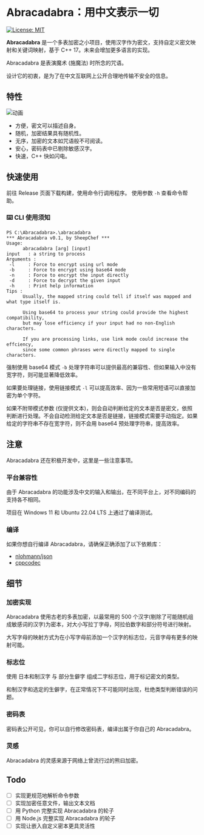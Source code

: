 
# Abracadabra：用中文表示一切

[![License: MIT](https://img.shields.io/badge/License-MIT-yellow.svg)](https://opensource.org/licenses/MIT)

**Abracadabra** 是一个多表加密之小项目，使用汉字作为密文，支持自定义密文映射和关键词映射，基于 C++ 17。未来会增加更多语言的实现。

Abracadabra 是表演魔术 (施魔法) 时所念的咒语。

设计它的初衷，是为了在中文互联网上公开合理地传输不安全的信息。

## 特性

![动画](https://github.com/user-attachments/assets/7ec6e01c-230d-4d27-a0b1-80015307c5f4)

- 方便，密文可以描述自身。
- 随机，加密结果具有随机性。
- 无序，加密的文本如咒语般不可阅读。
- 安心，密码表中已剔除敏感汉字。
- 快速，C++ 快如闪电。

## 快速使用

前往 Release 页面下载构建，使用命令行调用程序。
使用参数 `-h` 查看命令帮助。

### ⌨️ CLI 使用须知

```shell
PS C:\Abracadabra>.\abracadabra
*** Abracadabra v0.1, by SheepChef ***
Usage:
      abracadabra [arg] [input]
input   : a string to process
Arguments :
 -l     : Force to encrypt using url mode
 -b     : Force to encrypt using base64 mode
 -n     : Force to encrypt the input directly
 -d     : Force to decrypt the given input
 -h     : Print help information
Tips :
      Usually, the mapped string could tell if itself was mapped and what type itself is.

      Using base64 to process your string could provide the highest compatibility,
      but may lose efficiency if your input had no non-English characters.

      If you are processing links, use link mode could increase the effciency,
      since some common phrases were directly mapped to single characters.
```

强制使用 base64 模式 `-b` 处理字符串可以提供最高的兼容性、但如果输入中没有宽字符，则可能显著降低效率。

如果要处理链接，使用链接模式 `-l` 可以提高效率、因为一些常用短语可以直接加密为单个字符。

如果不附带模式参数 (仅提供文本)，则会自动判断给定的文本是否是密文，依照判断进行处理。不会自动检测给定文本是否是链接，链接模式需要手动指定。如果给定的字符串不存在宽字符，则不会用 base64 预处理字符串，提高效率。

## 注意

Abracadabra 还在积极开发中，这里是一些注意事项。

### 平台兼容性

由于 Abracadabra 的功能涉及中文的输入和输出，在不同平台上，对不同编码的支持各不相同。

项目在 Windows 11 和 Ubuntu 22.04 LTS 上通过了编译测试。

### 编译

如果你想自行编译 Abracadabra，请确保正确添加了以下依赖库：

- [nlohmann/json](https://github.com/nlohmann/json)
- [cppcodec](https://github.com/tplgy/cppcodec)

## 细节

### 加密实现

Abracadabra 使用古老的多表加密，以最常用的 500 个汉字(剔除了可能随机组成敏感词的汉字)为密本，对大小写拉丁字母，阿拉伯数字和部分符号进行映射。

大写字母的映射方式为在小写字母前添加一个汉字的标志位，元音字母有更多的映射可能。

### 标志位

使用 日本和制汉字 与 部分生僻字 组成二字标志位，用于标记密文的类型。

和制汉字和选定的生僻字，在正常情况下不可能同时出现，杜绝类型判断错误的问题。

### 密码表

密码表公开可见，你可以自行修改密码表，编译出属于你自己的 Abracadabra。

### 灵感

Abracadabra 的灵感来源于网络上曾流行过的熊曰加密。

## Todo

 - [ ] 实现更规范地解析命令参数
 - [ ] 实现加密任意文件，输出文本文档
 - [ ] 用 Python 完整实现 Abracadabra 的轮子
 - [ ] 用 Node.js 完整实现 Abracadabra 的轮子
 - [ ] 实现让嵌入自定义密本更具灵活性
